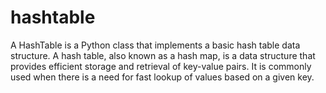 # hashtable
A HashTable is a Python class that implements a basic hash table data structure. A hash table, also known as a hash map, is a data structure that provides efficient storage and retrieval of key-value pairs. It is commonly used when there is a need for fast lookup of values based on a given key.
